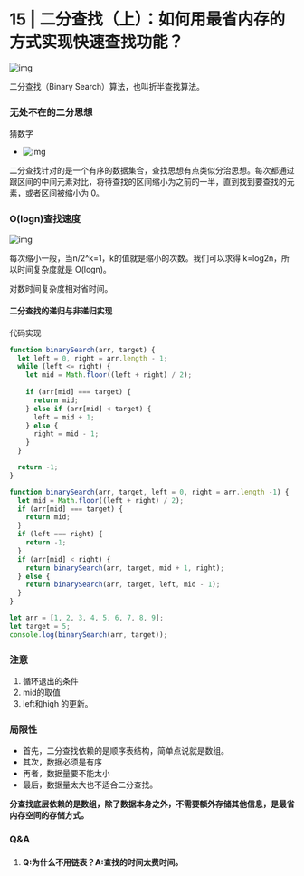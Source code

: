 # 15 | 二分查找（上）：如何用最省内存的方式实现快速查找功能？

![img](https://static001.geekbang.org/resource/image/ca/df/ca9c8119a7532fc8a7b249af019bf3df.jpg)

二分查找（Binary Search）算法，也叫折半查找算法。

### 无处不在的二分思想

猜数字

- ![img](https://static001.geekbang.org/resource/image/9d/9b/9dadf04cdfa7b3724e0df91da7cacd9b.jpg)

二分查找针对的是一个有序的数据集合，查找思想有点类似分治思想。每次都通过跟区间的中间元素对比，将待查找的区间缩小为之前的一半，直到找到要查找的元素，或者区间被缩小为 0。

### O(logn)查找速度

![img](https://static001.geekbang.org/resource/image/d1/94/d1e4fa1542e187184c87c545c2fe4794.jpg)

每次缩小一般，当n/2^k=1，k的值就是缩小的次数。我们可以求得 k=log2n，所以时间复杂度就是 O(logn)。

对数时间复杂度相对省时间。

#### 二分查找的递归与非递归实现

代码实现

```js
function binarySearch(arr, target) {
  let left = 0, right = arr.length - 1;
  while (left <= right) {
    let mid = Math.floor((left + right) / 2);
    
    if (arr[mid] === target) {
      return mid;
    } else if (arr[mid] < target) {
      left = mid + 1;
    } else {
      right = mid - 1;
    }
  }

  return -1;
}

function binarySearch(arr, target, left = 0, right = arr.length -1) {
  let mid = Math.floor((left + right) / 2);
  if (arr[mid] === target) {
    return mid;
  }
  if (left === right) {
    return -1; 
  }
  if (arr[mid] < right) {
    return binarySearch(arr, target, mid + 1, right);
  } else {
    return binarySearch(arr, target, left, mid - 1);
  }
}

let arr = [1, 2, 3, 4, 5, 6, 7, 8, 9];
let target = 5;
console.log(binarySearch(arr, target));
```

### 注意

1. 循环退出的条件
2. mid的取值
3. left和high 的更新。

### 局限性

- 首先，二分查找依赖的是顺序表结构，简单点说就是数组。
- 其次，数据必须是有序
- 再者，数据量要不能太小
- 最后，数据量太大也不适合二分查找。

**分查找底层依赖的是数组，除了数据本身之外，不需要额外存储其他信息，是最省内存空间的存储方式。**

### Q&A

1. #### Q:为什么不用链表？A:查找的时间太费时间。